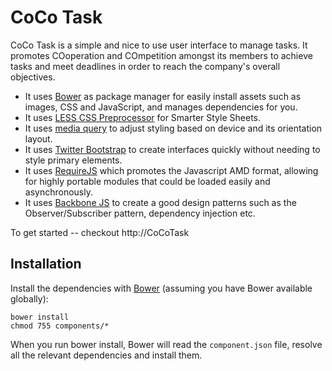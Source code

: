 CoCo Task
=================

CoCo Task is a simple and nice to use user interface to manage tasks.
It promotes COoperation and COmpetition amongst its members to achieve tasks and meet deadlines in order to reach the company's overall objectives.

* It uses [Bower](https://github.com/twitter/bower) as package manager for easily install assets such as images, CSS and JavaScript, and manages dependencies for you.
* It uses [LESS CSS Preprocessor](https://github.com/cloudhead/less.js) for Smarter Style Sheets.
* It uses [media query](http://www.w3.org/TR/css3-mediaqueries/) to adjust styling based on device and its orientation layout.
* It uses [Twitter Bootstrap](http://twitter.github.com/bootstrap/)  to create interfaces quickly without needing to style primary elements.
* It uses [RequireJS](http://requirejs.org/) which promotes the Javascript AMD format, allowing for highly portable modules that could be loaded easily and asynchronously.
* It uses [Backbone JS](http://backbonejs.org/) to create a good design patterns such as the Observer/Subscriber pattern, dependency injection etc.

To get started -- checkout http://CoCoTask

Installation
-----

Install the dependencies with [Bower](https://github.com/twitter/bower) (assuming
you have Bower available globally):

    bower install
    chmod 755 components/*

When you run bower install, Bower will read the `component.json` file, resolve all the relevant dependencies and install them.

